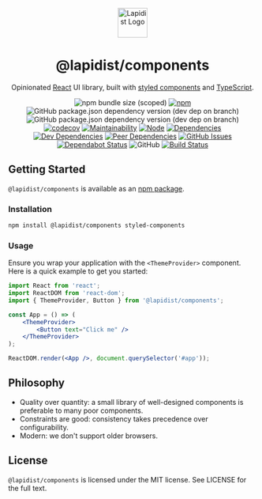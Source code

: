 <p align="center">
    <img width="60" src="https://lapidist.net/logo.svg" alt="Lapidist Logo"/>
</p>

<h1 align="center">@lapidist/components</h1>

<div align="center">

Opinionated [React](https://reactjs.org/) UI library, built with [styled components](https://styled-components.com/) and [TypeScript](https://www.typescriptlang.org/).

![npm bundle size (scoped)](https://img.shields.io/bundlephobia/min/@lapidist/components)
[![npm](https://img.shields.io/npm/v/@lapidist/components)](https://www.npmjs.com/package/@lapidist/components)
![GitHub package.json dependency version (dev dep on branch)](https://img.shields.io/github/package-json/dependency-version/bylapidist/components/dev/react)
![GitHub package.json dependency version (dev dep on branch)](https://img.shields.io/github/package-json/dependency-version/bylapidist/components/dev/typescript)
[![codecov](https://codecov.io/gh/bylapidist/components/branch/master/graph/badge.svg)](https://codecov.io/gh/bylapidist/components)
[![Maintainability](https://api.codeclimate.com/v1/badges/e149e6bee07174eae6ad/maintainability)](https://codeclimate.com/github/bylapidist/components/maintainability)
[![Node](https://img.shields.io/node/v/@lapidist/components)](https://www.npmjs.com/package/@lapidist/components)
[![Dependencies](https://david-dm.org/bylapidist/components/status.svg?style=flat)](https://david-dm.org/bylapidist/components)
[![Dev Dependencies](https://david-dm.org/bylapidist/components/dev-status.svg)](https://david-dm.org/bylapidist/components?type=dev)
[![Peer Dependencies](https://david-dm.org/bylapidist/components/peer-status.svg)](https://david-dm.org/bylapidist/components?type=peer)
[![GitHub Issues](https://img.shields.io/github/issues/bylapidist/components.svg?style=flat)](https://github.com/bylapidist/components/issues)
[![Dependabot Status](https://api.dependabot.com/badges/status?host=github&repo=bylapidist/components)](https://dependabot.com)
![GitHub](https://img.shields.io/github/license/bylapidist/components)
[![Build Status](https://github.com/bylapidist/components/workflows/Release/badge.svg)](https://github.com/bylapidist/components/actions?query=workflow%3ARelease)
</div>

## Getting Started

`@lapidist/components` is available as an [npm package](https://www.npmjs.com/package/@lapidist/components).

### Installation

```sh
npm install @lapidist/components styled-components
```

### Usage

Ensure you wrap your application with the `<ThemeProvider>` component. 
Here is a quick example to get you started:

```jsx harmony
import React from 'react';
import ReactDOM from 'react-dom';
import { ThemeProvider, Button } from '@lapidist/components';

const App = () => (
    <ThemeProvider>
        <Button text="Click me" />
    </ThemeProvider>
);

ReactDOM.render(<App />, document.querySelector('#app'));
```

## Philosophy

- Quality over quantity: a small library of well-designed components is preferable to many poor components.
- Constraints are good: consistency takes precedence over configurability.
- Modern: we don't support older browsers.

## License
`@lapidist/components` is licensed under the MIT license. See LICENSE for the full text.

